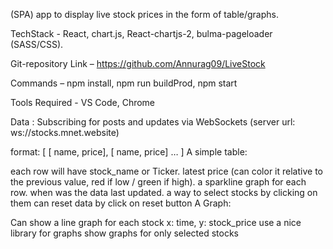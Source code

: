 (SPA) app to display live stock prices in the form of table/graphs.

TechStack - React, chart.js, React-chartjs-2, bulma-pageloader (SASS/CSS).

Git-repository Link – https://github.com/Annurag09/LiveStock

Commands – npm install, npm run buildProd, npm start

Tools Required - VS Code, Chrome

Data : Subscribing for posts and updates via WebSockets (server url: ws://stocks.mnet.website)

format: [ [ name, price], [ name, price] … ]
A simple table:

each row will have
stock_name or Ticker.
latest price (can color it relative to the previous value, red if low / green if high).
a sparkline graph for each row.
when was the data last updated.
a way to select stocks by clicking on them
can reset data by click on reset button
A Graph:

Can show a line graph for each stock
x: time, y: stock_price
use a nice library for graphs
show graphs for only selected stocks

